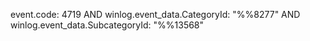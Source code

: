 event.code: 4719 AND winlog.event_data.CategoryId: "%%8277" AND winlog.event_data.SubcategoryId: "%%13568"

